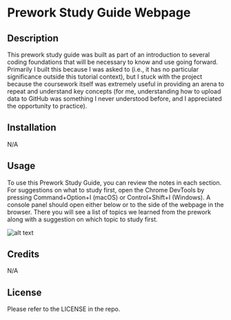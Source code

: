   # Prework Study Guide Webpage

## Description


This prework study guide was built as part of an introduction to several coding foundations that will be necessary to know and use going forward. Primarily I built this because I was asked to (i.e., it has no particular significance outside this tutorial context), but I stuck with the project because the coursework itself was extremely useful in providing an arena to repeat and understand key concepts (for me, understanding how to upload data to GitHub was something I never understood before, and I appreciated the opportunity to practice). 

## Installation

N/A

## Usage

To use this Prework Study Guide, you can review the notes in each section. For suggestions on what to study first, open the Chrome DevTools by pressing Command+Option+I (macOS) or Control+Shift+I (Windows). A console panel should open either below or to the side of the webpage in the browser. There you will see a list of topics we learned from the prework along with a suggestion on which topic to study first.

![alt text](assets/images/screenshot.png)

## Credits

N/A

## License

Please refer to the LICENSE in the repo.

